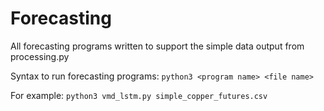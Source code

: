 # Forecasting

All forecasting programs written to support the simple data output from processing.py

Syntax to run forecasting programs:
`python3 <program name> <file name>`

For example:
`python3 vmd_lstm.py simple_copper_futures.csv`
